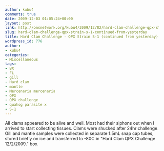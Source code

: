 ```yaml
---
author: kubu4
comments: true
date: 2009-12-03 01:05:24+00:00
layout: post
link: http://onsnetwork.org/kubu4/2009/12/02/hard-clam-challenge-qpx-strain-s-1-continued-from-yesterday/
slug: hard-clam-challenge-qpx-strain-s-1-continued-from-yesterday
title: Hard Clam Challenge - QPX Strain S-1 (continued from yesterday)
wordpress_id: 776
author:
- kubu4
categories:
- Miscellaneous
tags:
- BX
- FL
- gill
- Hard clam
- mantle
- Mercenaria mercenaria
- QPX
- QPX challenge
- quahog parasite x
- S-1
---
```


All clams appeared to be alive and well. Most had their siphons out when I arrived to start collecting tissues. Clams were shucked after 24hr challenge. Gill and mantle samples were collected in separate 1.5mL snap cap tubes, stored briefly on ice and transferred to -80C in "Hard Clam QPX Challenge 12/2/2009." box.
